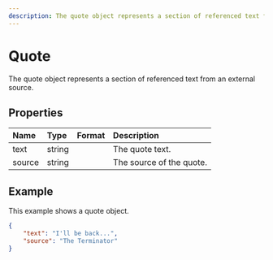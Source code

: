 ```yaml
---
description: The quote object represents a section of referenced text from an external source.
---
```

# Quote

The quote object represents a section of referenced text from an external source.

## Properties

| Name | Type | Format | Description |
| :------- | :--- | :----- | :---------- |
| text | string | | The quote text. |
| source | string | | The source of the quote. |

## Example

This example shows a quote object.

```json
{
    "text": "I'll be back...",
    "source": "The Terminator"
}
```
